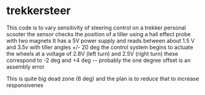 # trekkersteer
This code is to vary sensitivity of steering control on a trekker personal scooter
the sensor checks the position of a tiller using a hall effect probe with two magnets
It has a 5V power supply and reads between about 1.5 V and 3.5v with tiller angles +/- 20 deg
the control system begins to actuate the wheels at a voltage of 2.8V (left turn) and 2.5V (right turn)
these correspond to -2 deg and +4 deg -- probably the one degree offset is an assembly error

This is quite big dead zone (6 deg) and the plan is to reduce that to increase responsivenes
